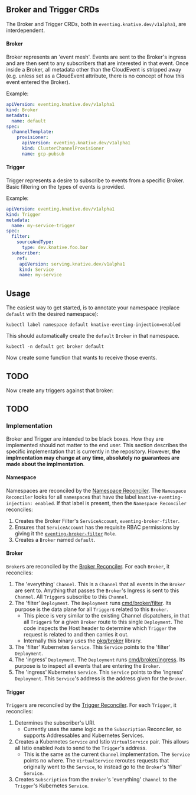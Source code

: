 ## Broker and Trigger CRDs

The Broker and Trigger CRDs, both in `eventing.knative.dev/v1alpha1`, are
interdependent.

#### Broker

Broker represents an 'event mesh'. Events are sent to the Broker's ingress and
are then sent to any subscribers that are interested in that event. Once inside
a Broker, all metadata other than the CloudEvent is stripped away (e.g. unless
set as a CloudEvent attribute, there is no concept of how this event entered the
Broker).

Example:

```yaml
apiVersion: eventing.knative.dev/v1alpha1
kind: Broker
metadata:
  name: default
spec:
  channelTemplate:
    provisioner:
      apiVersion: eventing.knative.dev/v1alpha1
      kind: ClusterChannelProvisioner
      name: gcp-pubsub
```

#### Trigger

Trigger represents a desire to subscribe to events from a specific Broker. Basic
filtering on the types of events is provided.

Example:

```yaml
apiVersion: eventing.knative.dev/v1alpha1
kind: Trigger
metadata:
  name: my-service-trigger
spec:
  filter:
    sourceAndType:
      type: dev.knative.foo.bar
  subscriber:
    ref:
     apiVersion: serving.knative.dev/v1alpha1
     kind: Service
     name: my-service
```

## Usage

The easiest way to get started, is to annotate your namespace (replace `default` with the desired namespace):

```shell
kubectl label namespace default knative-eventing-injection=enabled
```

This should automatically create the `default` `Broker` in that namespace.

```shell
kubectl -n default get broker default
```

Now create some function that wants to receive those events. 

## TODO

Now create any triggers against that broker:

## TODO

### Implementation

Broker and Trigger are intended to be black boxes. How they are implemented
should not matter to the end user. This section describes the specific
implementation that is currently in the repository. However, **the implmentation
may change at any time, absolutely no guarantees are made about the
implmentation**.

#### Namespace

Namespaces are reconciled by the
[Namespace Reconciler](../../pkg/reconciler/v1alpha1/namespace). The `Namespace
Reconciler` looks for all `namespace`s that have the label
`knative-eventing-injection: enabled`. If that label is present, then the
`Namespace Reconciler` reconciles:

1.  Creates the Broker Filter's `ServiceAccount`, `eventing-broker-filter`.
1.  Ensures that `ServiceAccount` has the requisite RBAC permissions by giving
    it the [`eventing-broker-filter`](../../config/200-broker-clusterrole.yaml)
    `Role`.
1.  Creates a `Broker` named `default`.

#### Broker

`Broker`s are reconciled by the
[Broker Reconciler](../../pkg/reconciler/v1alpha1/broker). For each `Broker`, it
reconciles:

1.  The 'everything' `Channel`. This is a `Channel` that all events in the
    `Broker` are sent to. Anything that passes the `Broker`'s Ingress is sent to
    this `Channel`. All `Trigger`s subscribe to this `Channel`.
1.  The 'filter' `Deployment`. The `Deployment` runs
    [cmd/broker/filter](../../cmd/broker/filter). Its purpose is the data plane
    for all `Trigger`s related to this `Broker`.
    -   This piece is very similar to the existing Channel dispatchers, in that
        all `Trigger`s for a given `Broker` route to this single `Deployment`.
        The code inspects the Host header to determine which `Trigger` the
        request is related to and then carries it out.
    -   Internally this binary uses the [pkg/broker](../../pkg/broker) library.
1.  The 'filter' Kubernetes `Service`. This `Service` points to the 'filter'
    `Deployment`.
1.  The 'ingress' `Deployment`. The `Deployment` runs
    [cmd/broker/ingress](../../cmd/broker/ingress). Its purpose is to inspect
    all events that are entering the `Broker`.
1.  The 'ingress' Kubernetes `Service`. This `Service` points to the 'ingress'
    `Deployment`. This `Service`'s address is the address given for the
    `Broker`.

#### Trigger

`Trigger`s are reconciled by the
[Trigger Reconciler](../../pkg/reconciler/v1alpha1/trigger). For each `Trigger`,
it reconciles:

1.  Determines the subscriber's URI.
    -   Currently uses the same logic as the `Subscription` Reconciler, so
        supports Addressables and Kubernetes Services.
1.  Creates a Kubernetes `Service` and Istio `VirtualService` pair. This allows
    all Istio enabled `Pod`s to send to the `Trigger`'s address.
    -   This is the same as the current `Channel` implementation. The `Service`
        points no where. The `VirtualService` reroutes requests that originally
        went to the `Service`, to instead go to the `Broker`'s 'filter'
        `Service`.
1.  Creates `Subscription` from the `Broker`'s 'everything' `Channel` to the
    `Trigger`'s Kubernetes `Service`.

